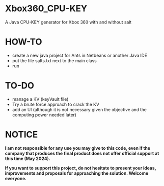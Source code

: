 # Xbox360_CPU-KEY
  A Java CPU-KEY generator for Xbox 360 with and without salt

# HOW-TO
* create a new java project for Ants in Netbeans or another Java IDE
* put the file salts.txt next to the main class
* run

# TO-DO
* manage a KV (keyVault file)
* Try a brute force approach to crack the KV
* add an UI (although it is not necessary given the objective and the computing power needed later)

# NOTICE
<b><p>I am not responsible for any use you may give to this code, even if the company that produces the final product does not offer official support at this time (May 2024).</p>
<p>If you want to support this project, do not hesitate to present your ideas, improvements and proposals for approaching the solution. Welcome everyone.</p></b>
